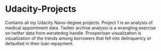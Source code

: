 # Udacity-Projects
Contains all my Udacity Nano-degree projects.
Project 1 is an analysis of medical appointment data.
Twitter archive analysis is a wrangling exercise on twitter data from weratedog handle.
Prosperloan visualization is visualization of the trends among borrowers that fell into delinquency or defaulted in their loan repayment. 
